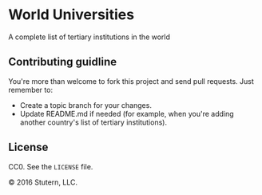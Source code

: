 # World Universities
A complete list of tertiary institutions in the world


## Contributing guidline
You're more than welcome to fork this project and send pull requests. Just remember to:

* Create a topic branch for your changes.
* Update README.md if needed (for example, when you're adding another country's list of tertiary institutions).


## License
CC0. See the `LICENSE` file.

© 2016 Stutern, LLC.
